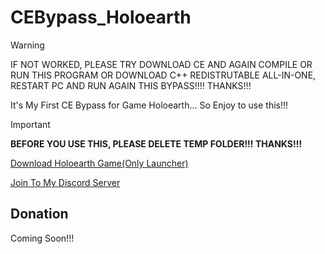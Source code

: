 # CEBypass_Holoearth

> [!WARNING]
> IF NOT WORKED, PLEASE TRY DOWNLOAD CE AND AGAIN COMPILE OR RUN THIS PROGRAM OR DOWNLOAD C++ REDISTRUTABLE ALL-IN-ONE, RESTART PC AND RUN AGAIN THIS BYPASS!!!! THANKS!!!

It's My First CE Bypass for Game Holoearth... So Enjoy to use this!!!

> [!IMPORTANT]
> **BEFORE YOU USE THIS, PLEASE DELETE TEMP FOLDER!!! THANKS!!!**

[Download Holoearth Game(Only Launcher)](https://github.com/RikkoMatsumato/HoloearthCustomInstaller/releases/tag/holoearthcustominst_release)

[Join To My Discord Server](https://discord.gg/U2P5Hrcq9C)
## Donation

Coming Soon!!!
